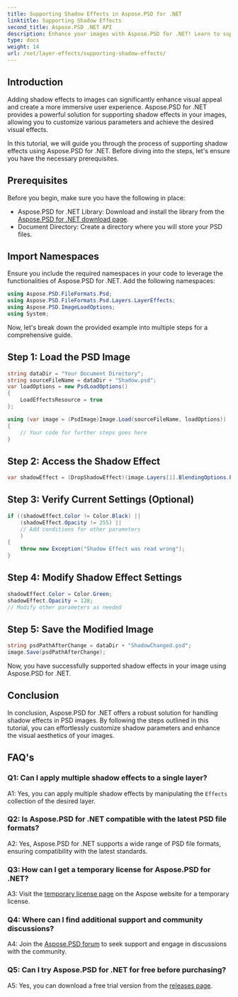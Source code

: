 ```yaml
---
title: Supporting Shadow Effects in Aspose.PSD for .NET
linktitle: Supporting Shadow Effects
second_title: Aspose.PSD .NET API
description: Enhance your images with Aspose.PSD for .NET! Learn to support shadow effects step by step. Download now for a visually stunning experience.
type: docs
weight: 14
url: /net/layer-effects/supporting-shadow-effects/
---
```

## Introduction

Adding shadow effects to images can significantly enhance visual appeal and create a more immersive user experience. Aspose.PSD for .NET provides a powerful solution for supporting shadow effects in your images, allowing you to customize various parameters and achieve the desired visual effects.

In this tutorial, we will guide you through the process of supporting shadow effects using Aspose.PSD for .NET. Before diving into the steps, let's ensure you have the necessary prerequisites.

## Prerequisites

Before you begin, make sure you have the following in place:

- Aspose.PSD for .NET Library: Download and install the library from the [Aspose.PSD for .NET download page](https://releases.aspose.com/psd/net/).
- Document Directory: Create a directory where you will store your PSD files.

## Import Namespaces

Ensure you include the required namespaces in your code to leverage the functionalities of Aspose.PSD for .NET. Add the following namespaces:

```csharp
using Aspose.PSD.FileFormats.Psd;
using Aspose.PSD.FileFormats.Psd.Layers.LayerEffects;
using Aspose.PSD.ImageLoadOptions;
using System;
```

Now, let's break down the provided example into multiple steps for a comprehensive guide.

## Step 1: Load the PSD Image

```csharp
string dataDir = "Your Document Directory";
string sourceFileName = dataDir + "Shadow.psd";
var loadOptions = new PsdLoadOptions()
{
    LoadEffectsResource = true
};

using (var image = (PsdImage)Image.Load(sourceFileName, loadOptions))
{
    // Your code for further steps goes here
}
```

## Step 2: Access the Shadow Effect

```csharp
var shadowEffect = (DropShadowEffect)(image.Layers[1].BlendingOptions.Effects[0]);
```

## Step 3: Verify Current Settings (Optional)

```csharp
if ((shadowEffect.Color != Color.Black) ||
    (shadowEffect.Opacity != 255) ||
    // Add conditions for other parameters
    )
{
    throw new Exception("Shadow Effect was read wrong");
}
```

## Step 4: Modify Shadow Effect Settings

```csharp
shadowEffect.Color = Color.Green;
shadowEffect.Opacity = 128;
// Modify other parameters as needed
```

## Step 5: Save the Modified Image

```csharp
string psdPathAfterChange = dataDir + "ShadowChanged.psd";
image.Save(psdPathAfterChange);
```

Now, you have successfully supported shadow effects in your image using Aspose.PSD for .NET.

## Conclusion

In conclusion, Aspose.PSD for .NET offers a robust solution for handling shadow effects in PSD images. By following the steps outlined in this tutorial, you can effortlessly customize shadow parameters and enhance the visual aesthetics of your images.

## FAQ's

### Q1: Can I apply multiple shadow effects to a single layer?

A1: Yes, you can apply multiple shadow effects by manipulating the `Effects` collection of the desired layer.

### Q2: Is Aspose.PSD for .NET compatible with the latest PSD file formats?

A2: Yes, Aspose.PSD for .NET supports a wide range of PSD file formats, ensuring compatibility with the latest standards.

### Q3: How can I get a temporary license for Aspose.PSD for .NET?

A3: Visit the [temporary license page](https://purchase.aspose.com/temporary-license/) on the Aspose website for a temporary license.

### Q4: Where can I find additional support and community discussions?

A4: Join the [Aspose.PSD forum](https://forum.aspose.com/c/psd/34) to seek support and engage in discussions with the community.

### Q5: Can I try Aspose.PSD for .NET for free before purchasing?

A5: Yes, you can download a free trial version from the [releases page](https://releases.aspose.com/).
